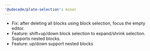 ```yaml
---
'@udecode/plate-selection': minor
---
```


- Fix: after deleting all blocks using block selection, focus the empty editor.
- Feature: shift+up/down block selection to expand/shrink selection. Supports nested blocks.
- Feature: up/down support nested blocks

